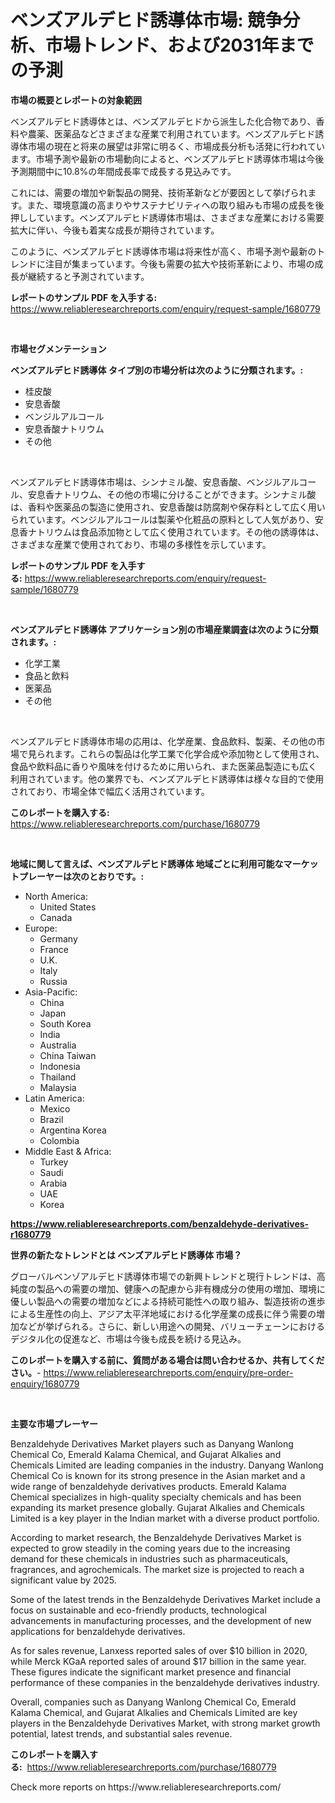 <p><h1>ベンズアルデヒド誘導体市場: 競争分析、市場トレンド、および2031年までの予測</h1></p><p><strong>市場の概要とレポートの対象範囲</strong></p>
<p><p>ベンズアルデヒド誘導体とは、ベンズアルデヒドから派生した化合物であり、香料や農薬、医薬品などさまざまな産業で利用されています。ベンズアルデヒド誘導体市場の現在と将来の展望は非常に明るく、市場成長分析も活発に行われています。市場予測や最新の市場動向によると、ベンズアルデヒド誘導体市場は今後予測期間中に10.8%の年間成長率で成長する見込みです。</p><p>これには、需要の増加や新製品の開発、技術革新などが要因として挙げられます。また、環境意識の高まりやサステナビリティへの取り組みも市場の成長を後押ししています。ベンズアルデヒド誘導体市場は、さまざまな産業における需要拡大に伴い、今後も着実な成長が期待されています。</p><p>このように、ベンズアルデヒド誘導体市場は将来性が高く、市場予測や最新のトレンドに注目が集まっています。今後も需要の拡大や技術革新により、市場の成長が継続すると予測されています。</p></p>
<p><strong>レポートのサンプル PDF を入手する:</strong> <a href="https://www.reliableresearchreports.com/enquiry/request-sample/1680779">https://www.reliableresearchreports.com/enquiry/request-sample/1680779</a></p>
<p>&nbsp;</p>
<p><strong>市場セグメンテーション</strong></p>
<p><strong>ベンズアルデヒド誘導体 タイプ別の市場分析は次のように分類されます。:</strong></p>
<p><ul><li>桂皮酸</li><li>安息香酸</li><li>ベンジルアルコール</li><li>安息香酸ナトリウム</li><li>その他</li></ul></p>
<p>&nbsp;</p>
<p><p>ベンズアルデヒド誘導体市場は、シンナミル酸、安息香酸、ベンジルアルコール、安息香ナトリウム、その他の市場に分けることができます。シンナミル酸は、香料や医薬品の製造に使用され、安息香酸は防腐剤や保存料として広く用いられています。ベンジルアルコールは製薬や化粧品の原料として人気があり、安息香ナトリウムは食品添加物として広く使用されています。その他の誘導体は、さまざまな産業で使用されており、市場の多様性を示しています。</p></p>
<p><strong>レポートのサンプル PDF を入手する:</strong>&nbsp;<a href="https://www.reliableresearchreports.com/enquiry/request-sample/1680779">https://www.reliableresearchreports.com/enquiry/request-sample/1680779</a></p>
<p>&nbsp;</p>
<p><strong> ベンズアルデヒド誘導体 アプリケーション別の市場産業調査は次のように分類されます。:</strong></p>
<p><ul><li>化学工業</li><li>食品と飲料</li><li>医薬品</li><li>その他</li></ul></p>
<p>&nbsp;</p>
<p><p>ベンズアルデヒド誘導体市場の応用は、化学産業、食品飲料、製薬、その他の市場で見られます。これらの製品は化学工業で化学合成や添加物として使用され、食品や飲料品に香りや風味を付けるために用いられ、また医薬品製造にも広く利用されています。他の業界でも、ベンズアルデヒド誘導体は様々な目的で使用されており、市場全体で幅広く活用されています。</p></p>
<p><strong>このレポートを購入する:</strong>&nbsp; <a href="https://www.reliableresearchreports.com/purchase/1680779">https://www.reliableresearchreports.com/purchase/1680779</a></p>
<p>&nbsp;</p>
<p><strong>地域に関して言えば、ベンズアルデヒド誘導体 地域ごとに利用可能なマーケットプレーヤーは次のとおりです。:</strong></p>
<p><ul>
    <li>
        North America:
        <ul>
            <li>United States</li>
            <li>Canada</li>
        </ul>
    </li>
    <li>
        Europe:
        <ul>
            <li>Germany</li>
            <li>France</li>
            <li>U.K.</li>
            <li>Italy</li>
            <li>Russia</li>
        </ul>
    </li>
    <li>
        Asia-Pacific:
        <ul>
            <li>China</li>
            <li>Japan</li>
            <li>South Korea</li>
            <li>India</li>
            <li>Australia</li>
            <li>China Taiwan</li>
            <li>Indonesia</li>
            <li>Thailand</li>
            <li>Malaysia</li>
        </ul>
    </li>
    <li>
        Latin America:
        <ul>
            <li>Mexico</li>
            <li>Brazil</li>
            <li>Argentina Korea</li>
            <li>Colombia</li>
        </ul>
    </li>
    <li>
        Middle East & Africa:
        <ul>
            <li>Turkey</li>
            <li>Saudi</li>
            <li>Arabia</li>
            <li>UAE</li>
            <li>Korea</li>
        </ul>
    </li>
    </ul></p>
<p><strong><a href="https://www.reliableresearchreports.com/benzaldehyde-derivatives-r1680779">https://www.reliableresearchreports.com/benzaldehyde-derivatives-r1680779</a></strong>&nbsp;</p>
<p><strong>世界の新たなトレンドとは ベンズアルデヒド誘導体 市場？</strong></p>
<p><p>グローバルベンゾアルデヒド誘導体市場での新興トレンドと現行トレンドは、高純度の製品への需要の増加、健康への配慮から非有機成分の使用の増加、環境に優しい製品への需要の増加などによる持続可能性への取り組み、製造技術の進歩による生産性の向上、アジア太平洋地域における化学産業の成長に伴う需要の増加などが挙げられる。さらに、新しい用途への開発、バリューチェーンにおけるデジタル化の促進など、市場は今後も成長を続ける見込み。</p></p>
<p><strong>このレポートを購入する前に、質問がある場合は問い合わせるか、共有してください。</strong>- <a href="https://www.reliableresearchreports.com/enquiry/pre-order-enquiry/1680779">https://www.reliableresearchreports.com/enquiry/pre-order-enquiry/1680779</a></p>
<p>&nbsp;</p>
<p><strong>主要な市場プレーヤー</strong></p>
<p><p>Benzaldehyde Derivatives Market players such as Danyang Wanlong Chemical Co, Emerald Kalama Chemical, and Gujarat Alkalies and Chemicals Limited are leading companies in the industry. Danyang Wanlong Chemical Co is known for its strong presence in the Asian market and a wide range of benzaldehyde derivatives products. Emerald Kalama Chemical specializes in high-quality specialty chemicals and has been expanding its market presence globally. Gujarat Alkalies and Chemicals Limited is a key player in the Indian market with a diverse product portfolio.</p><p>According to market research, the Benzaldehyde Derivatives Market is expected to grow steadily in the coming years due to the increasing demand for these chemicals in industries such as pharmaceuticals, fragrances, and agrochemicals. The market size is projected to reach a significant value by 2025.</p><p>Some of the latest trends in the Benzaldehyde Derivatives Market include a focus on sustainable and eco-friendly products, technological advancements in manufacturing processes, and the development of new applications for benzaldehyde derivatives.</p><p>As for sales revenue, Lanxess reported sales of over $10 billion in 2020, while Merck KGaA reported sales of around $17 billion in the same year. These figures indicate the significant market presence and financial performance of these companies in the benzaldehyde derivatives industry.</p><p>Overall, companies such as Danyang Wanlong Chemical Co, Emerald Kalama Chemical, and Gujarat Alkalies and Chemicals Limited are key players in the Benzaldehyde Derivatives Market, with strong market growth potential, latest trends, and substantial sales revenue.</p></p>
<p><strong>このレポートを購入する:</strong>&nbsp;&nbsp;<a href="https://www.reliableresearchreports.com/purchase/1680779">https://www.reliableresearchreports.com/purchase/1680779</a></p>
<p>Check more reports on https://www.reliableresearchreports.com/</p>